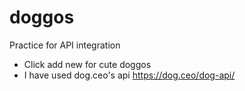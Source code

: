 # doggos
Practice for API integration <br />
- Click add new for cute doggos
- I have used dog.ceo's api https://dog.ceo/dog-api/
